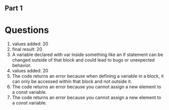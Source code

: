 ## Part 1

# Questions

1. values added: 20
2. final result: 20
3. A variable declared with var inside something like an if statement can be changed outside of that block and could lead to bugs or unexpected behavior.
4. values added: 20
5. The code returns an error because when defining a variable in a block, it can only be accessed within that block and not outside it.
6. The code returns an error because you cannot assign a new element to a const variable.
7. The code returns an error because you cannot assign a new element to a const variable.
